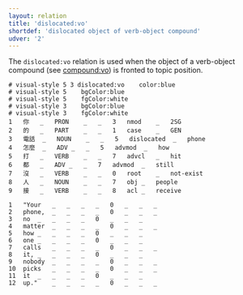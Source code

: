 ```yaml
---
layout: relation
title: 'dislocated:vo'
shortdef: 'dislocated object of verb-object compound'
udver: '2'
---
```


The `dislocated:vo` relation is used when the object of a verb-object compound (see [compound:vo]()) is fronted to topic position.

~~~ conllu
# visual-style 5 3 dislocated:vo	color:blue
# visual-style 5	bgColor:blue
# visual-style 5	fgColor:white
# visual-style 3	bgColor:blue
# visual-style 3	fgColor:white
1	你	_	PRON	_	_	3	nmod	_	2SG
2	的	_	PART	_	_	1	case	_	GEN
3	電話	_	NOUN	_	_	5	dislocated	_	phone
4	怎麼	_	ADV	_	_	5	advmod	_	how
5	打	_	VERB	_	_	7	advcl	_	hit
6	都	_	ADV	_	_	7	advmod	_	still
7	沒	_	VERB	_	_	0	root	_	not-exist
8	人	_	NOUN	_	_	7	obj	_	people
9	接	_	VERB	_	_	8	acl	_	receive

1	"Your	_	_	_	_	0	_	_	_
2	phone,	_	_	_	_	0	_	_	_
3	no	_	_	_	_	0	_	_	_
4	matter	_	_	_	_	0	_	_	_
5	how	_	_	_	_	0	_	_	_
6	one	_	_	_	_	0	_	_	_
7	calls	_	_	_	_	0	_	_	_
8	it,	_	_	_	_	0	_	_	_
9	nobody	_	_	_	_	0	_	_	_
10	picks	_	_	_	_	0	_	_	_
11	it	_	_	_	_	0	_	_	_
12	up."	_	_	_	_	0	_	_	_

~~~
